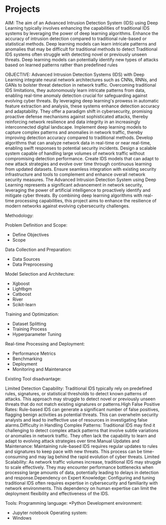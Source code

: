 # Projects

AIM:
The aim of an Advanced Intrusion Detection System (IDS) using Deep Learning typically involves enhancing the capabilities of traditional IDS systems by leveraging the power of deep learning algorithms. Enhance the accuracy of intrusion detection compared to traditional rule-based or statistical methods. Deep learning models can learn intricate patterns and anomalies that may be difficult for traditional methods to detect Traditional IDS systems often struggle with detecting novel or previously unseen threats. Deep learning models can potentially identify new types of attacks based on learned patterns rather than predefined rules


OBJECTIVE:
Advanced Intrusion Detection Systems (IDS) with Deep Learning integrate neural network architectures such as CNNs, RNNs, and GANs to bolster threat detection in network traffic. Overcoming traditional IDS limitations, they autonomously learn intricate patterns from data, enabling real-time anomaly detection crucial for safeguarding against evolving cyber threats. By leveraging deep learning's prowess in automatic feature extraction and analysis, these systems enhance detection accuracy and adaptability. They offer a paradigm shift in cybersecurity, promising proactive defense mechanisms against sophisticated attacks, thereby reinforcing network resilience and data integrity in an increasingly interconnected digital landscape. Implement deep learning models to capture complex patterns and anomalies in network traffic, thereby improving detection accuracy compared to traditional methods. Develop algorithms that can analyze network data in real-time or near real-time, enabling swift responses to potential security incidents. Design a scalable system capable of handling large volumes of network traffic without compromising detection performance. Create IDS models that can adapt to new attack strategies and evolve over time through continuous learning from updated datasets. Ensure seamless integration with existing security infrastructure and tools to complement and enhance overall network security measures.  The Advanced Intrusion Detection System using Deep Learning represents a significant advancement in network security, leveraging the power of artificial intelligence to proactively identify and mitigate cyber threats. By combining deep learning algorithms with real-time processing capabilities, this project aims to enhance the resilience of modern networks against evolving cybersecurity challenges.

Methodology:

Problem Definition and Scope:

  *	Define Objectives
  *	Scope

    
Data Collection and Preparation:

  *	Data Sources
  *	Data Preprocessing

    
Model Selection and Architecture:

  *	Xgboost
  *	Lightbgm
  *	Catboost
  *	River
  *	Scikit-learn

Training and Optimization:

  *	Dataset Splitting
  *	Training Process
  *	Hyperparameter Tuning
    
Real-time Processing and Deployment:

  *	Performance Metrics 
  *	Benchmarking
  *	Deployment
  *	Monitoring and Maintenance

Existing Tool disadvantage:

Limited Detection Capability:
    Traditional IDS typically rely on predefined rules, signatures, or statistical thresholds to detect known patterns of attacks. This approach may struggle to detect novel or previously unseen threats that do not match existing signatures or patterns.High False Positive Rates: Rule-based IDS can generate a significant number of false positives, flagging benign activities as potential threats. This can overwhelm security analysts and lead to ineffective use of resources in investigating false alarms.Difficulty in Handling Complex Patterns: Traditional IDS may find it challenging to detect complex attack patterns that involve subtle variations or anomalies in network traffic. They often lack the capability to learn and adapt to evolving attack strategies over time.Manual Updates and Maintenance: Maintaining rule-based IDS requires regular updates to rules and signatures to keep pace with new threats.
    This process can be time-consuming and may lag behind the rapid evolution of cyber threats.
Limited Scalability: As network traffic volumes increase, traditional IDS may struggle to scale effectively. They may encounter performance bottlenecks when processing large amounts of data, potentially leading to delays in detection and response.Dependency on Expert Knowledge: Configuring and tuning traditional IDS often requires expertise in cybersecurity and familiarity with network environments. This dependency on human expertise can limit the deployment flexibility and effectiveness of the IDS.



Tools:
Programming language:
 *Python 
Development environment:
 *	Jupyter notebook
Operating system:
 *	Windows
